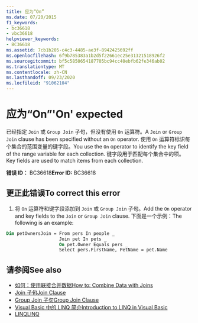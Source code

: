 ```yaml
---
title: 应为“On”
ms.date: 07/20/2015
f1_keywords:
- bc36618
- vbc36618
helpviewer_keywords:
- BC36618
ms.assetid: 7cb1b205-c4c3-4485-ae3f-8942425692ff
ms.openlocfilehash: 6f9b785383a1b2d5f22661ec25e31321518926f2
ms.sourcegitcommit: bf5c5850654187705bc94cc40ebfb62fe346ab02
ms.translationtype: MT
ms.contentlocale: zh-CN
ms.lasthandoff: 09/23/2020
ms.locfileid: "91062104"
---
```

# <a name="on-expected"></a><span data-ttu-id="575c0-102">应为“On”</span><span class="sxs-lookup"><span data-stu-id="575c0-102">'On' expected</span></span>

<span data-ttu-id="575c0-103">已经指定 `Join` 或 `Group Join` 子句，但没有使用 `On` 运算符。</span><span class="sxs-lookup"><span data-stu-id="575c0-103">A `Join` or `Group Join` clause has been specified without an `On` operator.</span></span> <span data-ttu-id="575c0-104">使用 `On` 运算符标识每个集合的范围变量的键字段。</span><span class="sxs-lookup"><span data-stu-id="575c0-104">You use the `On` operator to identify the key field of the range variable for each collection.</span></span> <span data-ttu-id="575c0-105">键字段用于匹配每个集合中的项。</span><span class="sxs-lookup"><span data-stu-id="575c0-105">Key fields are used to match items from each collection.</span></span>  
  
 <span data-ttu-id="575c0-106">**错误 ID：** BC36618</span><span class="sxs-lookup"><span data-stu-id="575c0-106">**Error ID:** BC36618</span></span>  
  
## <a name="to-correct-this-error"></a><span data-ttu-id="575c0-107">更正此错误</span><span class="sxs-lookup"><span data-stu-id="575c0-107">To correct this error</span></span>  
  
1. <span data-ttu-id="575c0-108">将 `On` 运算符和键字段添加到 `Join` 或 `Group Join` 子句。</span><span class="sxs-lookup"><span data-stu-id="575c0-108">Add the `On` operator and key fields to the `Join` or `Group Join` clause.</span></span> <span data-ttu-id="575c0-109">下面是一个示例：</span><span class="sxs-lookup"><span data-stu-id="575c0-109">The following is an example:</span></span>
  
```vb  
Dim petOwnersJoin = From pers In people _  
                    Join pet In pets _  
                    On pet.Owner Equals pers _  
                    Select pers.FirstName, PetName = pet.Name  
```  
  
## <a name="see-also"></a><span data-ttu-id="575c0-110">请参阅</span><span class="sxs-lookup"><span data-stu-id="575c0-110">See also</span></span>

- [<span data-ttu-id="575c0-111">如何：使用联接合并数据</span><span class="sxs-lookup"><span data-stu-id="575c0-111">How to: Combine Data with Joins</span></span>](../programming-guide/language-features/linq/how-to-combine-data-with-linq-by-using-joins.md)
- [<span data-ttu-id="575c0-112">Join 子句</span><span class="sxs-lookup"><span data-stu-id="575c0-112">Join Clause</span></span>](../language-reference/queries/join-clause.md)
- [<span data-ttu-id="575c0-113">Group Join 子句</span><span class="sxs-lookup"><span data-stu-id="575c0-113">Group Join Clause</span></span>](../language-reference/queries/group-join-clause.md)
- [<span data-ttu-id="575c0-114">Visual Basic 中的 LINQ 简介</span><span class="sxs-lookup"><span data-stu-id="575c0-114">Introduction to LINQ in Visual Basic</span></span>](../programming-guide/language-features/linq/introduction-to-linq.md)
- [<span data-ttu-id="575c0-115">LINQ</span><span class="sxs-lookup"><span data-stu-id="575c0-115">LINQ</span></span>](../programming-guide/language-features/linq/index.md)

